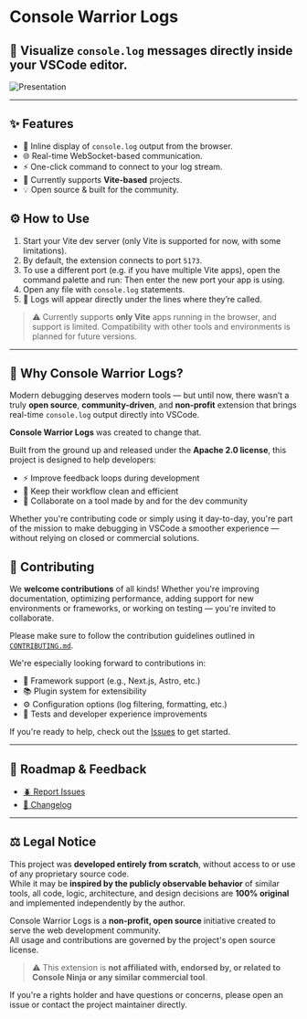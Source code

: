 # Console Warrior Logs

## 🚀 Visualize `console.log` messages directly inside your VSCode editor.

![Presentation](https://raw.githubusercontent.com/jonpena/vscode-console-warrior-logs/main/images/presentation.gif)

---

## ✨ Features

- 🚀 Inline display of `console.log` output from the browser.
- 🌐 Real-time WebSocket-based communication.
- ⚡ One-click command to connect to your log stream.
- 🧩 Currently supports **Vite-based** projects.
- 💡 Open source & built for the community.

## ⚙️ How to Use

1. Start your Vite dev server (only Vite is supported for now, with some limitations).
2. By default, the extension connects to port `5173`.
3. To use a different port (e.g. if you have multiple Vite apps), open the command palette and run:
   Then enter the new port your app is using.
4. Open any file with `console.log` statements.
5. 🎉 Logs will appear directly under the lines where they’re called.

> ⚠️ Currently supports **only Vite** apps running in the browser, and support is limited. Compatibility with other tools and environments is planned for future versions.

---

## 🧠 Why Console Warrior Logs?

Modern debugging deserves modern tools — but until now, there wasn’t a truly **open source**, **community-driven**, and **non-profit** extension that brings real-time `console.log` output directly into VSCode.

**Console Warrior Logs** was created to change that.

Built from the ground up and released under the **Apache 2.0 license**, this project is designed to help developers:

- ⚡ Improve feedback loops during development
- 🧼 Keep their workflow clean and efficient
- 🤝 Collaborate on a tool made by and for the dev community

Whether you're contributing code or simply using it day-to-day, you're part of the mission to make debugging in VSCode a smoother experience — without relying on closed or commercial solutions.

## 🤝 Contributing

We **welcome contributions** of all kinds! Whether you're improving documentation, optimizing performance, adding support for new environments or frameworks, or working on testing — you're invited to collaborate.

Please make sure to follow the contribution guidelines outlined in [`CONTRIBUTING.md`](./CONTRIBUTING.md).

We're especially looking forward to contributions in:

- 🔧 Framework support (e.g., Next.js, Astro, etc.)
- 📚 Plugin system for extensibility
- ⚙️ Configuration options (log filtering, formatting, etc.)
- 🧪 Tests and developer experience improvements

If you're ready to help, check out the [Issues](https://github.com/jonpena/vscode-console-warrior-logs/issues) to get started.

---

## 📌 Roadmap & Feedback

- [🪲 Report Issues](https://github.com/jonpena/vscode-console-warrior-logs/issues)
- [📖 Changelog](https://github.com/jonpena/vscode-console-warrior-logs/releases)

---

## ⚖️ Legal Notice

This project was **developed entirely from scratch**, without access to or use of any proprietary source code.  
While it may be **inspired by the publicly observable behavior** of similar tools, all code, logic, architecture, and design decisions are **100% original** and implemented independently by the author.

Console Warrior Logs is a **non-profit, open source** initiative created to serve the web development community.  
All usage and contributions are governed by the project's open source license.

> ⚠️ This extension is **not affiliated with, endorsed by, or related to Console Ninja or any similar commercial tool**.

If you're a rights holder and have questions or concerns, please open an issue or contact the project maintainer directly.
